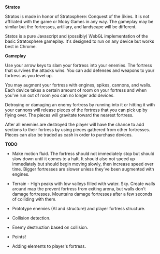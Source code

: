 **Stratos**

Stratos is made in honor of Stratosphere: Conquest of the Skies. It is not affiliated with the game or Moby Games in any way. 
The gameplay may be similar but the fortresses, artillary, and landscape will be different.

Statos is a pure Javascript and (possibly) WebGL implementation of the basic Stratosphere gameplay. It's designed to run on any device but works best in Chrome.

**Gameplay**

Use your arrow keys to slam your fortress into your enemies. The fortress that survives the attacks wins. You can add defenses and weapons to your fortress as you level up.

You may augment your fortress with engines, spikes, cannons, and walls. Each device takes a certain amount of room on your fortress and when you've run out of room you can no longer add devices.

Detroying or damaging an enemy fortress by running into it or hitting it with your cannons will release pieces of the fortress that you can pick up by flying over. The pieces will gravitate toward the nearest fortress. 

After all enemies are destroyed the player will have the chance to add sections to their fortress by using pieces gathered from other fortresses. Pieces can also be traded as cash in order to purchase devices.

**TODO**

* Make motion fluid. The fortress should not immediately stop but should slow down until it comes to a halt. It should also not speed up immediately but should begin moving slowly, then increase speed over time. Bigger fortresses are slower unless they've been augmented with engines.

* Terrain - High peaks with low valleys filled with water. Sky. Create walls around map the prevent fortress from exiting arena, but walls don't damage fortresses. Mountains damage fortresses after a few seconds of colliding with them.

* Prototype enemies (AI and structure) and player fortress structure. 

* Collision detection.

* Enemy destruction based on collision.

* Points!

* Adding elements to player's fortress.
